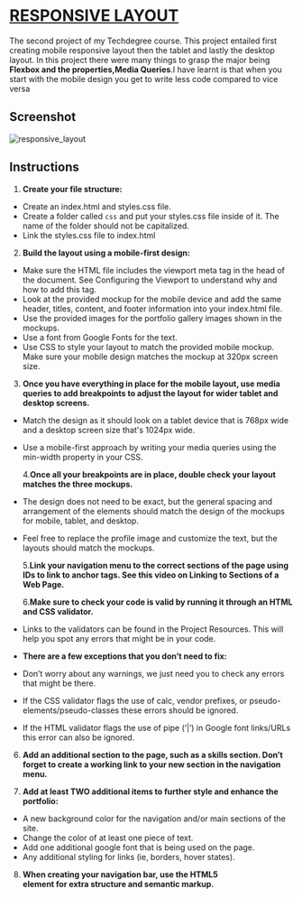 # [RESPONSIVE LAYOUT](https://responsive-layout-gold.vercel.app/)

The second project of my Techdegree course. This project entailed first creating mobile responsive layout then the tablet and lastly the desktop layout. In this project there were many things to grasp the major being **Flexbox and the properties,Media Queries**.I have learnt is that when you start with the mobile design you get to write less code compared to vice versa

## Screenshot

![responsive_layout](https://user-images.githubusercontent.com/96474976/231682286-a7ec0414-234e-449d-a2eb-f1d703dab600.png)

## Instructions

1. **Create your file structure:**

- Create an index.html and styles.css file.
- Create a folder called `css` and put your styles.css file inside of it. The name of the folder should not be capitalized.
- Link the styles.css file to index.html

2. **Build the layout using a mobile-first design:**

- Make sure the HTML file includes the viewport meta tag in the head of the document. See Configuring the Viewport to understand why and how to add this tag.
- Look at the provided mockup for the mobile device and add the same header, titles, content, and footer information into your index.html file.
- Use the provided images for the portfolio gallery images shown in the mockups.
- Use a font from Google Fonts for the text.
- Use CSS to style your layout to match the provided mobile mockup. Make sure your mobile design matches the mockup at 320px screen size.

3. **Once you have everything in place for the mobile layout, use media queries to add breakpoints to adjust the layout for wider tablet and desktop screens.**

- Match the design as it should look on a tablet device that is 768px wide and a desktop screen size that's 1024px wide.
- Use a mobile-first approach by writing your media queries using the min-width property in your CSS.

  4.**Once all your breakpoints are in place, double check your layout matches the three mockups.**

- The design does not need to be exact, but the general spacing and arrangement of the elements should match the design of the mockups for mobile, tablet, and desktop.
- Feel free to replace the profile image and customize the text, but the layouts should match the mockups.

  5.**Link your navigation menu to the correct sections of the page using IDs to link to anchor tags. See this video on Linking to Sections of a Web Page.**

  6.**Make sure to check your code is valid by running it through an HTML and CSS validator.**

- Links to the validators can be found in the Project Resources. This will help you spot any errors that might be in your code.
- **There are a few exceptions that you don’t need to fix:**
- Don’t worry about any warnings, we just need you to check any errors that might be there.
- If the CSS validator flags the use of calc, vendor prefixes, or pseudo-elements/pseudo-classes these errors should be ignored.
- If the HTML validator flags the use of pipe (‘|’) in Google font links/URLs this error can also be ignored.

6. **Add an additional section to the page, such as a skills section. Don’t forget to create a working link to your new section in the navigation menu.**

7. **Add at least TWO additional items to further style and enhance the portfolio:**

- A new background color for the navigation and/or main sections of the site.
- Change the color of at least one piece of text.
- Add one additional google font that is being used on the page.
- Any additional styling for links (ie, borders, hover states).

8. **When creating your navigation bar, use the HTML5 <nav> element for extra structure and semantic markup.**
